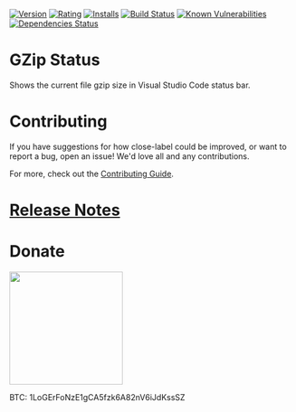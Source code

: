 [![Version](https://vsmarketplacebadge.apphb.com/version-short/logerfo.gzip-status.svg)](https://marketplace.visualstudio.com/items?itemName=logerfo.gzip-status)
[![Rating](https://vsmarketplacebadge.apphb.com/rating-short/logerfo.gzip-status.svg)](https://marketplace.visualstudio.com/items?itemName=logerfo.gzip-status)
[![Installs](https://vsmarketplacebadge.apphb.com/installs/logerfo.gzip-status.svg)](https://marketplace.visualstudio.com/items?itemName=logerfo.gzip-status)
[![Build Status](https://travis-ci.org/Logerfo/gzip-status.svg?branch=master)](https://travis-ci.org/Logerfo/gzip-status)
[![Known Vulnerabilities](https://snyk.io/test/github/logerfo/gzip-status/badge.svg)](https://snyk.io/test/github/logerfo/gzip-status)
[![Dependencies Status](https://david-dm.org/logerfo/gzip-status/dev-status.svg)](https://david-dm.org/logerfo/gzip-status?type=dev)

# GZip Status

Shows the current file gzip size in Visual Studio Code status bar.

# Contributing

If you have suggestions for how close-label could be improved, or want to report a bug, open an issue! We'd love all and any contributions.

For more, check out the [Contributing Guide](CONTRIBUTING.md).

# [Release Notes](CHANGELOG.md)

# Donate

<img src="https://i.imgur.com/ndlBtuX.png" width="200">

BTC: 1LoGErFoNzE1gCA5fzk6A82nV6iJdKssSZ
